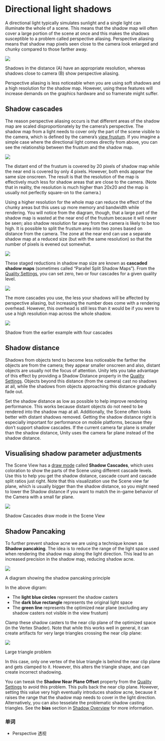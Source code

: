 # Directional light shadows
A directional light typically simulates sunlight and a single light can illuminate the whole of a scene. This means that the shadow map will often cover a large portion of the scene at once and this makes the shadows susceptible to a problem called perspective aliasing. Perspective aliasing means that shadow map pixels seen close to the camera look enlarged and chunky compared to those farther away.

![](https://docs.unity3d.com/uploads/Main/DirShadowAliasing.png)

Shadows in the distance (A) have an appropriate resolution, whereas shadows close to camera (B) show perspective aliasing.

Perspective aliasing is less noticeable when you are using soft shadows and a high resolution for the shadow map. However, using these features will increase demands on the graphics hardware and so framerate might suffer.

## Shadow cascades

The reason perspective aliasing occurs is that different areas of the shadow map are scaled disproportionately by the camera’s perspective. The shadow map from a light needs to cover only the part of the scene visible to the camera, which is defined by the camera’s [view frustum](https://docs.unity3d.com/Manual/UnderstandingFrustum.html). If you imagine a simple case where the directional light comes directly from above, you can see the relationship between the frustum and the shadow map.

![](https://docs.unity3d.com/uploads/Main/ShadMapFrustumDiagram.svg) 

The distant end of the frustum is covered by 20 pixels of shadow map while the near end is covered by only 4 pixels. However, both ends appear the same size onscreen. The result is that the resolution of the map is effectively much less for shadow areas that are close to the camera. (Note that in reality, the resolution is much higher than 20x20 and the map is usually not perfectly square-on to the camera.)

Using a higher resolution for the whole map can reduce the effect of the chunky areas but this uses up more memory and bandwidth while rendering. You will notice from the diagram, though, that a large part of the shadow map is wasted at the near end of the frustum because it will never be seen; also shadow resolution far away from the camera is likely to be too high. It is possible to split the frustum area into two zones based on distance from the camera. The zone at the near end can use a separate shadow map at a reduced size (but with the same resolution) so that the number of pixels is evened out somewhat.

![](https://docs.unity3d.com/uploads/Main/ShadMapCascadeDiagram.svg)

These staged reductions in shadow map size are known as **cascaded shadow maps** (sometimes called “Parallel Split Shadow Maps”). From the [Quality Settings](https://docs.unity3d.com/Manual/class-QualitySettings.html), you can set zero, two or four cascades for a given quality level.

![](https://docs.unity3d.com/uploads/Main/ShadCascadeQualSettings.png)

The more cascades you use, the less your shadows will be affected by perspective aliasing, but increasing the number does come with a rendering overhead. However, this overhead is still less than it would be if you were to use a high resolution map across the whole shadow.

![](https://docs.unity3d.com/uploads/Main/ShadCascade4.png)

Shadow from the earlier example with four cascades

## Shadow distance

Shadows from objects tend to become less noticeable the farther the objects are from the camera; they appear smaller onscreen and also, distant objects are usually not the focus of attention. Unity lets you take advantage of this effect by providing a Shadow Distance property in the [Quality Settings](https://docs.unity3d.com/Manual/class-QualitySettings.html). Objects beyond this distance (from the camera) cast no shadows at all, while the shadows from objects approaching this distance gradually fade out.

Set the shadow distance as low as possible to help improve rendering performance. This works because distant objects do not need to be rendered into the shadow map at all. Additionally, the Scene often looks better with distant shadows removed. Getting the shadow distance right is especially important for performance on mobile platforms, because they don’t support shadow cascades. If the current camera far plane is smaller than the shadow distance, Unity uses the camera far plane instead of the shadow distance.

## Visualising shadow parameter adjustments

The Scene View has a [draw mode](https://docs.unity3d.com/Manual/ViewModes.html) called **Shadow Cascades**, which uses coloration to show the parts of the Scene using different cascade levels. Use this to help you get the shadow distance, cascade count and cascade split ratios just right. Note that this visualization use the Scene view far plane, which is usually bigger than the shadow distance, so you might need to lower the Shadow distance if you want to match the in-game behavior of the Camera with a small far plane.

![](https://docs.unity3d.com/uploads/Main/ShadCascade4Visualization.png)

Shadow Cascades draw mode in the Scene View


## Shadow Pancaking

To further prevent shadow acne we are using a technique known as **Shadow pancaking**. The idea is to reduce the range of the light space used when rendering the shadow map along the light direction. This lead to an increased precision in the shadow map, reducing shadow acne.

![](https://docs.unity3d.com/uploads/Main/PancakingIdea.png)

A diagram showing the shadow pancaking principle


In the above digram:

* The **light blue circles** represent the shadow casters
* The **dark blue rectangle** represents the original light space
* The **green line** represents the optimized near plane (excluding any shadow casters not visible in the view frustum)

Clamp these shadow casters to the near clip plane of the optimized space (in the Vertex Shader). Note that while this works well in general, it can create artifacts for very large triangles crossing the near clip plane:

![](https://docs.unity3d.com/uploads/Main/PancakingProblem.png)

Large triangle problem

In this case, only one vertex of the blue triangle is behind the near clip plane and gets clamped to it. However, this alters the triangle shape, and can create incorrect shadowing.

You can tweak the **Shadow Near Plane Offset** property from the [Quality Settings](https://docs.unity3d.com/Manual/class-QualitySettings.html) to avoid this problem. This pulls back the near clip plane. However, setting this value very high eventually introduces shadow acne, because it raises the range that the shadow map needs to cover in the light direction. Alternatively, you can also tesselate the problematic shadow casting triangles. See the **bias** section in [Shadow Overview](https://docs.unity3d.com/Manual/ShadowOverview.html) for more information.


### 单词

* Perspective 透视

